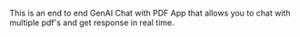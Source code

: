 This is an end to end GenAI Chat with PDF App that allows you to chat with multiple pdf's and get  response in real time.